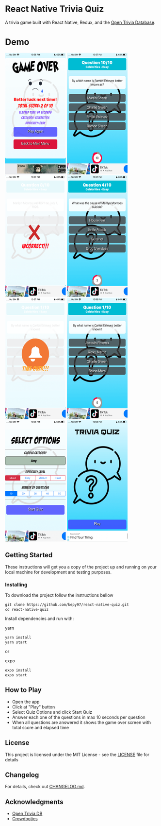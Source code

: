 # React Native Trivia Quiz

A trivia game built with React Native, Redux, and the [Open Trivia Database](https://opentdb.com/).

# Demo

<p float="left">
    <img src="/Demo/Step_9.PNG" width="200" height="400" />
    <img src="/Demo/Step_8.PNG" width="200" height="400" />
    <img src="/Demo/Step_7.PNG" width="200" height="400" />
    <img src="/Demo/Step_5.PNG" width="200" height="400" />
    <img src="/Demo/Step_4.PNG" width="200" height="400" />
    <img src="/Demo/Step_3.PNG" width="200" height="400" />
    <img src="/Demo/Step_2.PNG" width="200" height="400" /> 
    <img src="/Demo/Step_1.PNG" width="200" height="400" />
</p>

## Getting Started

These instructions will get you a copy of the project up and running on your local machine for development and testing purposes. 

### Installing

To download the project follow the instructions bellow

```
git clone https://github.com/kepy97/react-native-quiz.git
cd react-native-quiz
```

Install dependencies and run with:
 
 yarn
```
yarn install
yarn start
```
or

expo
```
expo install
expo start
```
## How to Play

- Open the app 
- Click at "Play" button
- Select Quiz Options and click Start Quiz
- Answer each one of the questions in max 10 seconds per question
- When all questions are answered it shows the game over screen with total score and elapsed time

## License

This project is licensed under the MIT License - see the [LICENSE](LICENSE) file for details

## Changelog

For details, check out [CHANGELOG.md](CHANGELOG.md).

## Acknowledgments
* [Open Trivia DB](https://opentdb.com/)
* [Crowdbotics](https://www.crowdbotics.com/)